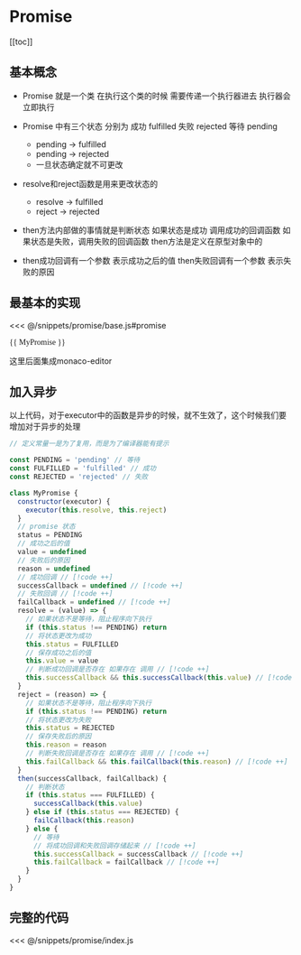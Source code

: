 # Promise

[[toc]]

## 基本概念

- Promise 就是一个类 在执行这个类的时候 需要传递一个执行器进去 执行器会立即执行

- Promise 中有三个状态 分别为 成功 fulfilled 失败 rejected 等待 pending

  - pending -> fulfilled
  - pending -> rejected
  - 一旦状态确定就不可更改

- resolve和reject函数是用来更改状态的

  - resolve -> fulfilled
  - reject -> rejected

- then方法内部做的事情就是判断状态 如果状态是成功 调用成功的回调函数 如果状态是失败，调用失败的回调函数 then方法是定义在原型对象中的

- then成功回调有一个参数 表示成功之后的值 then失败回调有一个参数 表示失败的原因

## 最基本的实现

<<< @/snippets/promise/base.js#promise

<script setup>
import MyPromise from '../snippets/promise/base.js'

let promise = new MyPromise((resolve, reject) => {
  resolve('成功')
  reject('失败')
})
promise.then(
  (value) => {
    console.log(value)
  },
  (reason) => {
    console.log(reason)
  }
)

</script>

<playground>
  <pre class="text-xs text-purple" style="font-family:PingFang SC">{{ MyPromise }}</pre>
  <p>这里后面集成monaco-editor</p>
</playground>

## 加入异步

以上代码，对于executor中的函数是异步的时候，就不生效了，这个时候我们要增加对于异步的处理

```js
// 定义常量一是为了复用，而是为了编译器能有提示

const PENDING = 'pending' // 等待
const FULFILLED = 'fulfilled' // 成功
const REJECTED = 'rejected' // 失败

class MyPromise {
  constructor(executor) {
    executor(this.resolve, this.reject)
  }
  // promise 状态
  status = PENDING
  // 成功之后的值
  value = undefined
  // 失败后的原因
  reason = undefined
  // 成功回调 // [!code ++]
  successCallback = undefined // [!code ++]
  // 失败回调 // [!code ++]
  failCallback = undefined // [!code ++]
  resolve = (value) => {
    // 如果状态不是等待，阻止程序向下执行
    if (this.status !== PENDING) return
    // 将状态更改为成功
    this.status = FULFILLED
    // 保存成功之后的值
    this.value = value
    // 判断成功回调是否存在 如果存在 调用 // [!code ++]
    this.successCallback && this.successCallback(this.value) // [!code ++]
  }
  reject = (reason) => {
    // 如果状态不是等待，阻止程序向下执行
    if (this.status !== PENDING) return
    // 将状态更改为失败
    this.status = REJECTED
    // 保存失败后的原因
    this.reason = reason
    // 判断失败回调是否存在 如果存在 调用 // [!code ++]
    this.failCallback && this.failCallback(this.reason) // [!code ++]
  }
  then(successCallback, failCallback) {
    // 判断状态
    if (this.status === FULFILLED) {
      successCallback(this.value)
    } else if (this.status === REJECTED) {
      failCallback(this.reason)
    } else {
      // 等待
      // 将成功回调和失败回调存储起来 // [!code ++]
      this.successCallback = successCallback // [!code ++]
      this.failCallback = failCallback // [!code ++]
    }
  }
}
```

## 完整的代码

<<< @/snippets/promise/index.js
